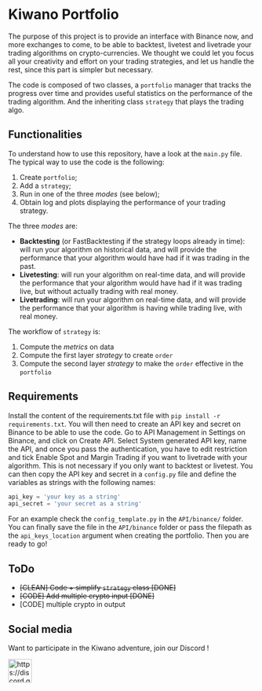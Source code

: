 
# Kiwano Portfolio

The purpose of this project is to provide an interface with Binance now, and more exchanges to come,
to be able to backtest, livetest and livetrade your trading algorithms on crypto-currencies.
We thought we could let you focus all your creativity and effort on your trading strategies, 
and let us handle the rest, since this part is simpler but necessary.

The code is composed of two classes, a `portfolio` manager 
that tracks the progress over time and provides useful statistics 
on the performance of the trading algorithm. And the 
inheriting class `strategy` that plays the trading algo.

## Functionalities

To understand how to use this repository, have a look at the ```main.py``` file.
The typical way to use the code is the following:
1. Create `portfolio`;
2. Add a `strategy`;
3. Run in one of the three *modes* (see below);
4. Obtain log and plots displaying the performance of your trading strategy.

The three *modes* are:
- **Backtesting** (or FastBacktesting if the strategy loops already in time): will 
run your algorithm on historical data, and will provide the performance
that your algorithm would have had if it was trading in the past.
- **Livetesting**: will run your algorithm on real-time data, and will provide the performance that your algorithm would have had if it was trading live, but
without actually trading with real money.
- **Livetrading**: will run your algorithm on real-time data, and will provide the performance 
that your algorithm is having while trading live, with real money.

The workflow of `strategy` is:
1. Compute the *metrics* on data
2. Compute the first layer *strategy* to create `order`
3. Compute the second layer *strategy* to make the `order` effective in the `portfolio`

## Requirements

Install the content of the requirements.txt file with ```pip install -r requirements.txt```. 
You will then need to create an API key and secret on Binance to be able to use the code.
Go to API Management in Settings on Binance, and click on Create API. Select System generated API key,
name the API, and once you pass the authentication, you have to 
edit restriction and tick Enable Spot and Margin Trading if you want to livetrade with your algorithm.
This is not necessary if you only want to backtest or livetest. You can then copy the API key and secret
in a ```config.py```  file and define the variables as strings with the following names:

```python
api_key = 'your key as a string'
api_secret = 'your secret as a string'
```
For an example check the `config_template.py` in the `API/binance/` folder.
You can finally save the file in the ```API/binance``` folder or pass the filepath
as the `api_keys_location` argument when creating the portfolio. Then you are ready to go!



## ToDo
- ~~[CLEAN] Code + simplify `strategy` class [DONE]~~
- ~~[CODE] Add multiple crypto input [DONE]~~
- [CODE] multiple crypto in output

## Social media
Want to participate in the Kiwano adventure, join our Discord !

 
<a href="https://discord.gg/698CKv8t">
<img src="https://it.moobion.com/wp-content/uploads/2020/11/discord-logo.png" alt="https://discord.gg/698CKv8t" style="width:48px;height:48px;">
</a>

